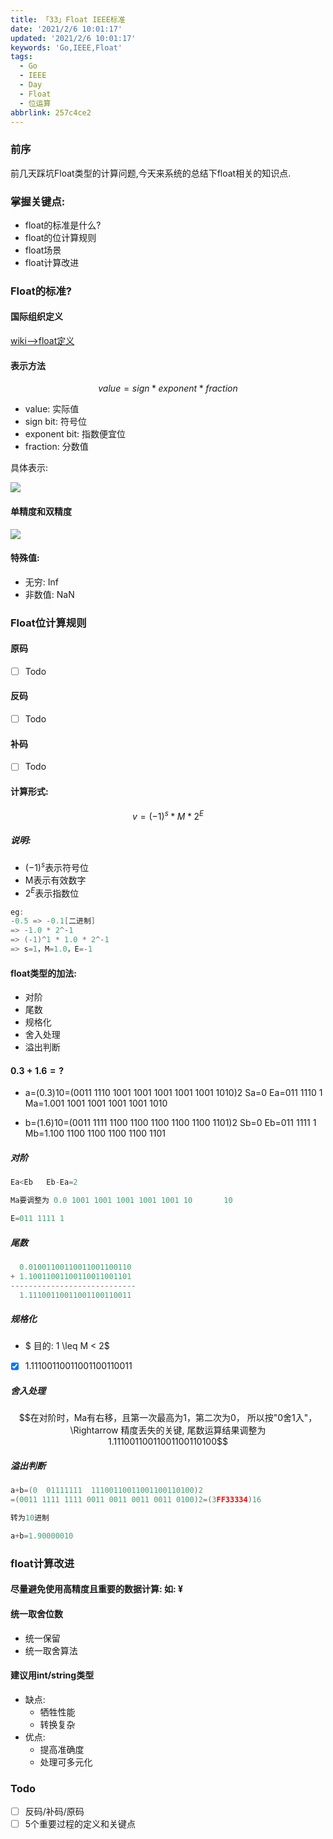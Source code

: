 ```yaml
---
title: 「33」Float IEEE标准
date: '2021/2/6 10:01:17'
updated: '2021/2/6 10:01:17'
keywords: 'Go,IEEE,Float'
tags:
  - Go
  - IEEE
  - Day
  - Float
  - 位运算
abbrlink: 257c4ce2
---
```


### 前序

前几天踩坑Float类型的计算问题,今天来系统的总结下float相关的知识点.

### 掌握关键点:

* float的标准是什么?
* float的位计算规则
* float场景
* float计算改进

<!--more-->
### Float的标准?

#### 国际组织定义

[wiki-->float定义](https://zh.wikipedia.org/wiki/IEEE_754)


#### 表示方法

$$ value =  sign * exponent * fraction $$

* value: 实际值
* sign bit: 符号位
* exponent bit: 指数便宜位
* fraction: 分数值

具体表示:

![](https://crab-1251738482.cos.ap-guangzhou.myqcloud.com/clipboard_20210206_104959.webp)

#### 单精度和双精度

![](https://crab-1251738482.cos.ap-guangzhou.myqcloud.com/clipboard_20210206_110116.png)



#### 特殊值:

* 无穷: Inf
* 非数值: NaN

### Float位计算规则

#### 原码
- [ ] Todo

#### 反码
- [ ] Todo

#### 补码
- [ ] Todo

#### 计算形式:

$$ v = (-1)^s * M * 2^E $$

##### 说明:

* $(-1)^s$表示符号位
* M表示有效数字
* $2^E$表示指数位


```go
eg:
-0.5 => -0.1[二进制]
=> -1.0 * 2^-1
=> (-1)^1 * 1.0 * 2^-1
=> s=1，M=1.0，E=-1
```

#### float类型的加法:

* 对阶
* 尾数
* 规格化
* 舍入处理
* 溢出判断

#### $0.3+1.6=?$
* a=(0.3)10=(0011 1110 1001 1001 1001 1001 1001 1010)2    Sa=0    Ea=011 1110 1    Ma=1.001 1001 1001 1001 1001 1010

* b=(1.6)10=(0011 1111 1100 1100 1100 1100 1100 1101)2      Sb=0    Eb=011 1111 1     Mb=1.100 1100 1100 1100 1100 1101
##### 对阶
```go
Ea<Eb   Eb-Ea=2

Ma要调整为 0.0 1001 1001 1001 1001 1001 10       10

E=011 1111 1
```

##### 尾数
```go
  0.01001100110011001100110
+ 1.10011001100110011001101
----------------------------
  1.11100110011001100110011
```

##### 规格化

* $ 目的: 1 \leq M < 2$

- [x] 1.11100110011001100110011‬ 
 
##### 舍入处理

$$在对阶时，Ma有右移，且第一次最高为1，第二次为0，
所以按"0舍1入"， \Rightarrow 精度丢失的关键, 
尾数运算结果调整为 1.11100110011001100110100$$

##### 溢出判断

```go
a+b=(0  01111111  11100110011001100110100)2
=(0011 1111 1111 0011 0011 0011 0011 0100)2=(3FF33334)16

转为10进制

a+b=1.90000010
```


### float计算改进

#### 尽量避免使用高精度且重要的数据计算: 如: ¥

#### 统一取舍位数
* 统一保留
* 统一取舍算法


#### 建议用int/string类型

* 缺点:
    * 牺牲性能
    * 转换复杂
* 优点:
    * 提高准确度 
    * 处理可多元化

### Todo

- [ ] 反码/补码/原码
- [ ] 5个重要过程的定义和关键点
